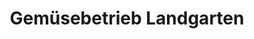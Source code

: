 ---
title: "Gemüsebetrieb Landgarten"
url: /burgstaedt/gemuesebetrieb-landgarten/
shop: Gemüse & Obst
---
